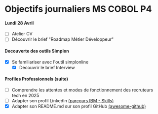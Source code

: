 # Objectifs journaliers MS COBOL P4

#### Lundi 28 Avril

- [ ] Atelier CV
- [ ] Découvrir le brief "Roadmap Métier Développeur"

#### Decouverte des outils Simplon

- [x] Se familiariser avec l'outil simplonline
  - [x] Decouvrir le brief Interview

#### Profiles Professionnels (suite)

- [ ] Comprendre les attentes et modes de fonctionnement des recruteurs tech en 2025
- [ ] Adapter son profil LinkedIn [(parcours IBM - Skills)](https://skills.yourlearning.ibm.com/channel/CNL_LCB_1583339177658)
- [x] Adapter son README.md sur son profil GitHub [(awesome-github)](https://github.com/abhisheknaiidu/awesome-github-profile-readme)